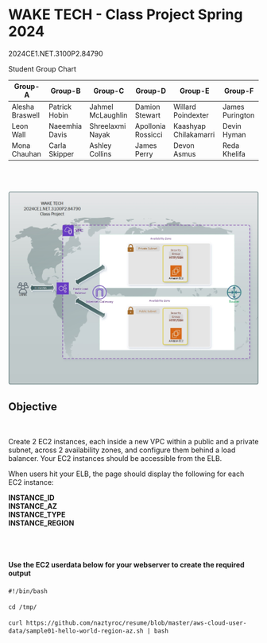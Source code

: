 # WAKE TECH - Class Project Spring 2024
2024CE1.NET.3100P2.84790

Student Group Chart

| Group-A         | Group-B        | Group-C           | Group-D            | Group-E               | Group-F         |
|-----------------|----------------|-------------------|--------------------|-----------------------|-----------------|
| Alesha Braswell | Patrick Hobin  | Jahmel McLaughlin | Damion Stewart     | Willard Poindexter    | James Purington |
| Leon Wall       | Naeemhia Davis | Shreelaxmi Nayak  | Apollonia Rossicci | Kaashyap Chilakamarri | Devin Hyman     |
| Mona Chauhan    | Carla Skipper  | Ashley Collins    | James Perry        | Devon Asmus           | Reda Khelifa    |

<br />
 <br />

![](Class_Project_v2.jpg)

## Objective
<br />

Create 2 EC2 instances, each inside a new VPC within a public and a private subnet, across 2 availability zones, and configure them behind a load balancer. Your EC2 instances should be accessible from the ELB.
 <br />

When users hit your ELB, the page should display the following for each EC2 instance:

**INSTANCE_ID<br />
INSTANCE_AZ<br />
INSTANCE_TYPE<br />
INSTANCE_REGION<br />**

<br />
 <br />

####  Use the EC2 userdata below for your webserver to create the required output

```
#!/bin/bash

cd /tmp/

curl https://github.com/naztyroc/resume/blob/master/aws-cloud-user-data/sample01-hello-world-region-az.sh | bash
```
